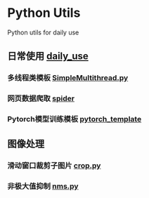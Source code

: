 # Python Utils
Python utils for daily use

## 日常使用 [daily_use](daily_use)
### 多线程类模板 [SimpleMultithread.py](daily_use/SimpleMultithread.py)
### 网页数据爬取 [spider](daily_use/spider)
### Pytorch模型训练模板 [pytorch_template](daily_use/pytorch_template)


## 图像处理
### 滑动窗口裁剪子图片 [crop.py](cv_utils/crop.py)
### 非极大值抑制 [nms.py](cv_utils/nms.py)